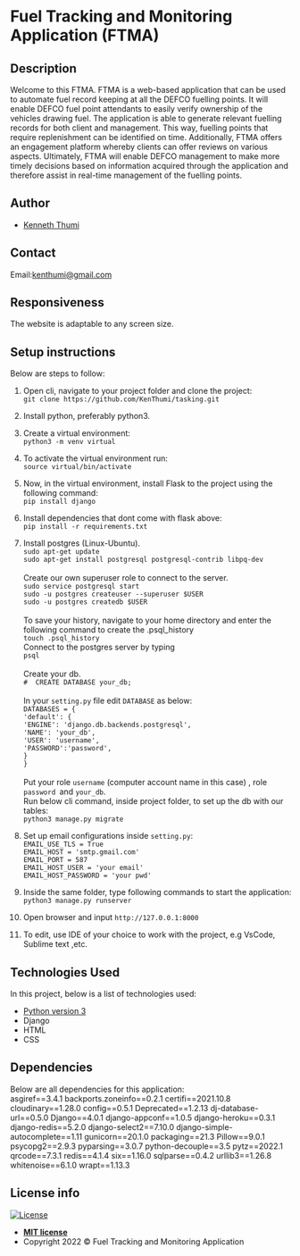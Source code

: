 # Fuel Tracking and Monitoring Application (FTMA)


## Description
Welcome to this FTMA. FTMA is a web-based application that can be used to automate fuel record keeping at all the DEFCO fuelling points. It will enable DEFCO fuel point attendants to easily verify ownership of the vehicles drawing fuel. 
The application is able to generate relevant fuelling records for both client and management. This way, fuelling points that require replenishment can be identified on time. Additionally, FTMA offers an engagement platform whereby clients can offer reviews on various aspects. 
Ultimately, FTMA will enable DEFCO management to make more timely decisions based on information acquired through the application and therefore assist in real-time management of the fuelling points.

## Author
- [Kenneth Thumi](https://github.com/KenThumi)

## Contact
Email:kenthumi@gmail.com

## Responsiveness
The website is adaptable to any screen size.

## Setup instructions
Below are steps to follow:
1. Open cli, navigate to your project folder and clone the project: <br/>
         `git clone https://github.com/KenThumi/tasking.git`
2. Install python, preferably python3.
3. Create a virtual environment: <br/>
         `python3 -m venv virtual`
4. To activate the virtual environment run:<br/>
         `source virtual/bin/activate`
5. Now, in the virtual environment, install Flask to the project using the following command:<br/>
         `pip install django`
6. Install dependencies that dont come with flask above:<br/>
         `pip install -r requirements.txt` 
7. Install postgres (Linux-Ubuntu).  
        `sudo apt-get update` <br/>
        `sudo apt-get install postgresql postgresql-contrib libpq-dev` <br>  
 Create our own superuser role to connect to the server. <br>
        `sudo service postgresql start` <br>
        `sudo -u postgres createuser --superuser $USER` <br>
        `sudo -u postgres createdb $USER` <br>  
 To save your history, navigate to your home directory and enter the following command to create the .psql_history  <br>
        `touch .psql_history`  <br>
 Connect to the postgres server by typing <br>
        `psql` <br>  
 Create your db. <br>
        `#  CREATE DATABASE your_db;` <br>  
 In your `setting.py` file edit `DATABASE` as below:<br>
            `DATABASES = {`   
                        `'default': {`  
                            `'ENGINE': 'django.db.backends.postgresql',`  
                            `'NAME': 'your_db',`  
                            `'USER': 'username',`  
                            `'PASSWORD':'password',`  
                        `}`  
                    `}`
        <br>  
 Put your role `username` (computer account name in this case) , role `password `and `your_db`.  
 Run below cli command, inside project folder, to set up the db with our tables: <br/>
            `python3 manage.py migrate`  
8. Set up email configurations inside `setting.py`:   
                `EMAIL_USE_TLS = True`  
                `EMAIL_HOST = 'smtp.gmail.com'`  
                `EMAIL_PORT = 587`  
                `EMAIL_HOST_USER = 'your email'`  
                `EMAIL_HOST_PASSWORD = 'your pwd' `  
    

9. Inside the same folder,  type following commands to start the application:<br/>
            `python3 manage.py runserver`  
10. Open browser and input `http://127.0.0.1:8000`
11. To edit, use IDE of your choice to work with the project, e.g VsCode, Sublime text ,etc.

## Technologies Used
In this project, below is a list of technologies used:
- [Python version 3](https://www.python.org/)
- Django
- HTML
- CSS

## Dependencies
Below are all dependencies for this application: <br>
asgiref==3.4.1
backports.zoneinfo==0.2.1
certifi==2021.10.8
cloudinary==1.28.0
config==0.5.1
Deprecated==1.2.13
dj-database-url==0.5.0
Django==4.0.1
django-appconf==1.0.5
django-heroku==0.3.1
django-redis==5.2.0
django-select2==7.10.0
django-simple-autocomplete==1.11
gunicorn==20.1.0
packaging==21.3
Pillow==9.0.1
psycopg2==2.9.3
pyparsing==3.0.7
python-decouple==3.5
pytz==2022.1
qrcode==7.3.1
redis==4.1.4
six==1.16.0
sqlparse==0.4.2
urllib3==1.26.8
whitenoise==6.1.0
wrapt==1.13.3
 

## License info
[![License](http://img.shields.io/:license-mit-blue.svg?style=flat-square)](http://badges.mit-license.org)

- **[MIT license](http://opensource.org/licenses/mit-license.php)**
- Copyright 2022 © Fuel Tracking and Monitoring Application
